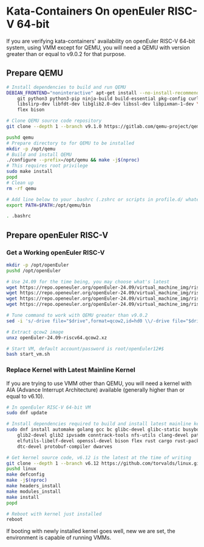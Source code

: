 # Kata-Containers On openEuler RISC-V 64-bit

If you are verifying kata-containers' availability on openEuler RISC-V 64-bit
system, using VMM except for QEMU, you will need a QEMU with version greater
than or equal to v9.0.2 for that purpose.

## Prepare QEMU

```sh
# Install dependencies to build and run QEMU
DEBIAN_FRONTEND="noninteractive" apt-get install --no-install-recommends -y \
    git python3 python3-pip ninja-build build-essential pkg-config curl bc jq \
    libslirp-dev libfdt-dev libglib2.0-dev libssl-dev libpixman-1-dev \
    flex bison

# Clone QEMU source code repository
git clone --depth 1 --branch v9.1.0 https://gitlab.com/qemu-project/qemu.git

pushd qemu
# Prepare directory to for QEMU to be installed
mkdir -p /opt/qemu
# Build and install QEMU
./configure --prefix=/opt/qemu && make -j$(nproc)
# This requires root privilege
sudo make install
popd
# Clean up
rm -rf qemu

# Add line below to your .bashrc (.zshrc or scripts in profile.d/ whatever)
export PATH=$PATH:/opt/qemu/bin

. .bashrc
```

## Prepare openEuler RISC-V

### Get a Working openEuler RISC-V

```sh
mkdir -p /opt/openEuler
pushd /opt/openEuler

# Use 24.09 for the time being, you may choose what's latest
wget https://repo.openeuler.org/openEuler-24.09/virtual_machine_img/riscv64/RISCV_VIRT_CODE.fd
wget https://repo.openeuler.org/openEuler-24.09/virtual_machine_img/riscv64/RISCV_VIRT_VARS.fd
wget https://repo.openeuler.org/openEuler-24.09/virtual_machine_img/riscv64/openEuler-24.09-riscv64.qcow2.xz
wget https://repo.openeuler.org/openEuler-24.09/virtual_machine_img/riscv64/start_vm.sh

# Tune command to work with QEMU greater than v9.0.2
sed -i 's/-drive file="$drive",format=qcow2,id=hd0 \\/-drive file="$drive",format=qcow2,id=hd0,if=none \\/g' start_vm.sh

# Extract qcow2 image
unxz openEuler-24.09-riscv64.qcow2.xz

# Start VM, default account/password is root/openEuler12#$
bash start_vm.sh
```

### Replace Kernel with Latest Mainline Kernel

If you are trying to use VMM other than QEMU, you will need a kernel with AIA
(Advance Interrupt Architecture) available (generally higher than or equal to
v6.10).

```sh
# In openEuler RISC-V 64-bit VM
sudo dnf update

# Install dependencies required to build and install latest mainline kernel
sudo dnf install automake golang gcc bc glibc-devel glibc-static busybox \
    glib2-devel glib2 ipvsadm conntrack-tools nfs-utils clang-devel patch \
    elfutils-libelf-devel openssl-devel bison flex rust cargo rust-packaging libgcc \
    dtc-devel protobuf-compiler dwarves

# Get kernel source code, v6.12 is the latest at the time of writing
git clone --depth 1 --branch v6.12 https://github.com/torvalds/linux.git
pushd linux
make defconfig
make -j$(nproc)
make headers_install
make modules_install
make install
popd

# Reboot with kernel just installed
reboot
```

If booting with newly installed kernel goes well, new we are set, the
environment is capable of running VMMs.
